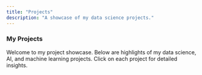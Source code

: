 ```yaml
---
title: "Projects"
description: "A showcase of my data science projects."
---
```


### My Projects

Welcome to my project showcase. Below are highlights of my data science, AI, and machine learning projects. Click on each project for detailed insights.

